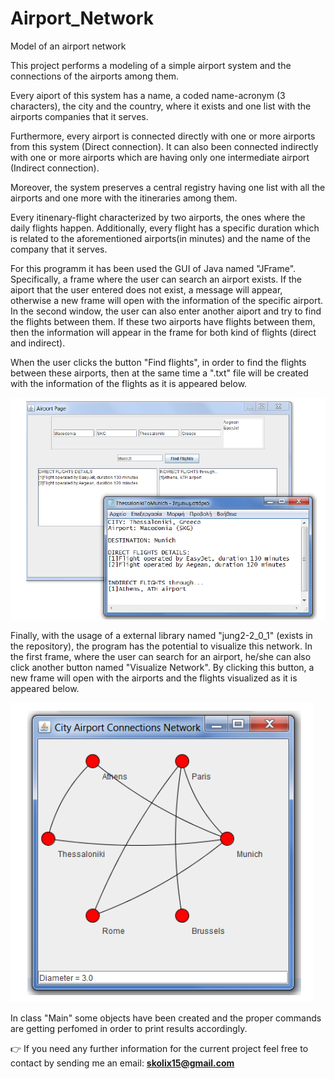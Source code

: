 # Airport_Network
Model of an airport network

This project performs a modeling of a simple airport system and the connections of the airports
among them.

Every aiport of this system has a name, a coded name-acronym (3 characters),
the city and the country, where it exists and one list with the airports companies that it serves.

Furthermore, every airport is connected directly with one or more airports from this system (Direct connection).
It can also been connected indirectly with one or more airports which are having only one intermediate airport (Indirect connection).

Moreover, the system preserves a central registry having one list with all the airports and one more with the
itineraries among them.

Every itinenary-flight characterized by two airports, the ones where the daily flights happen.
Additionally, every flight has a specific duration which is related to the aforementioned airports(in minutes)
and the name of the company that it serves.

For this programm it has been used the GUI of Java named "JFrame". 
Specifically, a frame where the user can search an airport exists.
If the aiport that the user entered does not exist,
a message will appear, otherwise a new frame will
open with the information of the specific airport. In the second window, the user can also enter
another aiport and try to find the flights between them.
If these two airports have flights between them, then the information will appear in the frame for
both kind of flights (direct and indirect).

When the user clicks the button "Find flights", in order to find the flights between
these airports, then at the same time a ".txt" file will be created with the information of the flights as it is appeared below.

<img src="/ReadMe photos/Txt Information.png" alt="txt information"/>

Finally, with the usage of a external library named "jung2-2_0_1" (exists in the repository), the program has 
the potential to visualize this network.
In the first frame, where the user can search for an airport, he/she can also click another button named "Visualize Network".
By clicking this button, a new frame will open with the airports and the flights visualized as it is appeared below.

<img src="/ReadMe photos/Visualized Network.png" alt="visualized network"/>

In class "Main" some objects have been created and the proper commands are getting perfomed
in order to print results accordingly. 

👉 If you need any further information for the current project feel free to contact by sending me an email: **skolix15@gmail.com**
